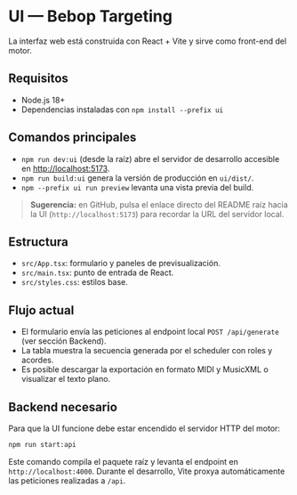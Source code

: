 # UI — Bebop Targeting

La interfaz web está construida con React + Vite y sirve como front-end del motor.

## Requisitos
- Node.js 18+
- Dependencias instaladas con `npm install --prefix ui`

## Comandos principales
- `npm run dev:ui` (desde la raíz) abre el servidor de desarrollo accesible en [http://localhost:5173](http://localhost:5173).
- `npm run build:ui` genera la versión de producción en `ui/dist/`.
- `npm --prefix ui run preview` levanta una vista previa del build.

> **Sugerencia:** en GitHub, pulsa el enlace directo del README raíz hacia la UI (`http://localhost:5173`) para recordar la URL del servidor local.

## Estructura
- `src/App.tsx`: formulario y paneles de previsualización.
- `src/main.tsx`: punto de entrada de React.
- `src/styles.css`: estilos base.

## Flujo actual
- El formulario envía las peticiones al endpoint local `POST /api/generate` (ver sección Backend).
- La tabla muestra la secuencia generada por el scheduler con roles y acordes.
- Es posible descargar la exportación en formato MIDI y MusicXML o visualizar el texto plano.

## Backend necesario
Para que la UI funcione debe estar encendido el servidor HTTP del motor:

```bash
npm run start:api
```

Este comando compila el paquete raíz y levanta el endpoint en `http://localhost:4000`. Durante el desarrollo, Vite proxya automáticamente las peticiones realizadas a `/api`.
